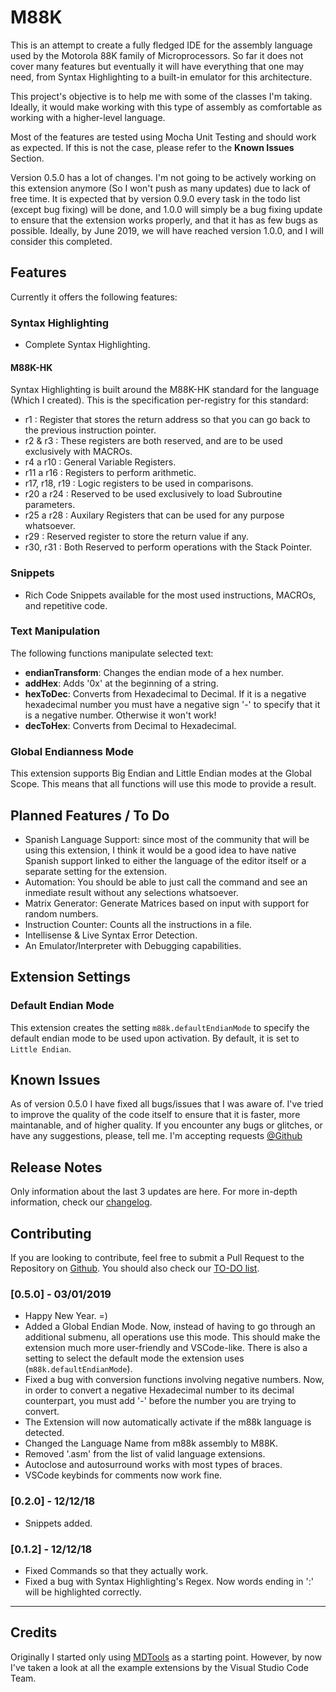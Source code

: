 # M88K 

This is an attempt to create a fully fledged IDE for the assembly language used by the Motorola 88K family of Microprocessors. So far it does not cover many features but eventually it will have everything that one may need, from Syntax Highlighting to a built-in emulator for this architecture.

This project's objective is to help me with some of the classes I'm taking. Ideally, it would make working with this type of assembly as comfortable as working with a higher-level language.

Most of the features are tested using Mocha Unit Testing and should work as expected. If this is not the case, please refer to the **Known Issues** Section.

Version 0.5.0 has a lot of changes. I'm not going to be actively working on this extension anymore (So I won't push as many updates) due to lack of free time. It is expected that by version 0.9.0 every task in the todo list (except bug fixing) will be done, and 1.0.0 will simply be a bug fixing update to ensure that the extension works properly, and that it has as few bugs as possible. Ideally, by June 2019, we will have reached version 1.0.0, and I will consider this completed.

## Features

Currently it offers the following features:

### Syntax Highlighting

- Complete Syntax Highlighting.

#### M88K-HK

Syntax Highlighting is built around the M88K-HK standard for the language (Which I created). This is the specification per-registry for this standard:

- r1 : Register that stores the return address so that you can go back to the previous instruction pointer.
- r2 & r3 : These registers are both reserved, and are to be used exclusively with MACROs.
- r4 a r10 : General Variable Registers.
- r11 a r16 : Registers to perform arithmetic.
- r17, r18, r19 : Logic registers to be used in comparisons.
- r20 a r24 : Reserved to be used exclusively to load Subroutine parameters.
- r25 a r28 : Auxilary Registers that can be used for any purpose whatsoever. 
- r29 : Reserved register to store the return value if any.
- r30, r31 : Both Reserved to perform operations with the Stack Pointer.

### Snippets

- Rich Code Snippets available for the most used instructions, MACROs, and repetitive code.

### Text Manipulation

The following functions manipulate selected text:

- **endianTransform**: Changes the endian mode of a hex number.
- **addHex**: Adds '0x' at the beginning of a string.
- **hexToDec**: Converts from Hexadecimal to Decimal. If it is a negative hexadecimal number you must have a negative sign '-' to specify that it is a negative number. Otherwise it won't work!
- **decToHex**: Converts from Decimal to Hexadecimal.

### Global Endianness Mode

This extension supports Big Endian and Little Endian modes at the Global Scope. This means that all functions will use this mode to provide a result.

## Planned Features / To Do

- Spanish Language Support: since most of the community that will be using this extension, I think it would be a good idea to have native Spanish support linked to either the language of the editor itself or a separate setting for the extension.
- Automation: You should be able to just call the command and see an inmediate result without any selections whatsoever.
- Matrix Generator: Generate Matrices based on input with support for random numbers.
- Instruction Counter: Counts all the instructions in a file.
- Intellisense & Live Syntax Error Detection.
- An Emulator/Interpreter with Debugging capabilities.

## Extension Settings

### Default Endian Mode

This extension creates the setting `m88k.defaultEndianMode` to specify the default endian mode to be used upon activation. By default, it is set to `Little Endian`.

## Known Issues

As of version 0.5.0 I have fixed all bugs/issues that I was aware of. I've tried to improve the quality of the code itself to ensure that it is faster, more maintanable, and of higher quality. If you encounter any bugs or glitches, or have any suggestions, please, tell me. I'm accepting requests [@Github](https://github.com/M-T3K/M88K/issues)

## Release Notes

Only information about the last 3 updates are here. For more in-depth information, check our [changelog](https://github.com/M-T3K/M88K/blob/master/CHANGELOG.md).

## Contributing

If you are looking to contribute, feel free to submit a Pull Request to the Repository on [Github](https://github.com/M-T3K/M88K/pulls). You should also check our [TO-DO list](https://github.com/M-T3K/M88K/blob/master/todo.txt).

### [0.5.0] - 03/01/2019

- Happy New Year. =)
- Added a Global Endian Mode. Now, instead of having to go through an additional submenu, all operations use this mode. This should make the extension much more user-friendly and VSCode-like. There is also a setting to select the default mode the extension uses (`m88k.defaultEndianMode`).
- Fixed a bug with conversion functions involving negative numbers. Now, in order to convert a negative Hexadecimal number to its decimal counterpart, you must add '-' before the number you are trying to convert.
- The Extension will now automatically activate if the m88k language is detected.
- Changed the Language Name from m88k assembly to M88K.
- Removed '.asm' from the list of valid language extensions.
- Autoclose and autosurround works with most types of braces.
- VSCode keybinds for comments now work fine.

### [0.2.0] - 12/12/18

- Snippets added.

### [0.1.2] - 12/12/18

- Fixed Commands so that they actually work.
- Fixed a bug with Syntax Highlighting's Regex. Now words ending in ':' will be highlighted correctly.

-------------------------------------------------------------------------------------------

## Credits

Originally I started only using [MDTools](https://github.com/Microsoft/vscode-MDTools/) as a starting point. However, by now I've taken a look at all the example extensions by the Visual Studio Code Team.